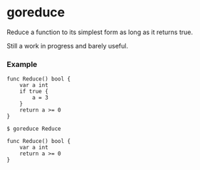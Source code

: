 # goreduce

Reduce a function to its simplest form as long as it returns true.

Still a work in progress and barely useful.

### Example

```
func Reduce() bool {
	var a int
	if true {
		a = 3
	}
	return a >= 0
}
```

	$ goreduce Reduce

```
func Reduce() bool {
	var a int
	return a >= 0
}
```
